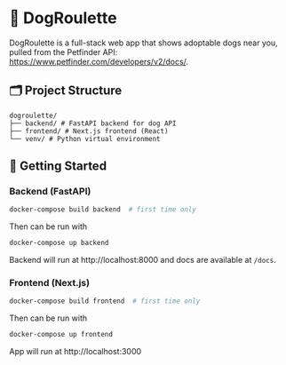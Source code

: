 # 🐶 DogRoulette

DogRoulette is a full-stack web app that shows adoptable dogs near you, pulled
from the Petfinder API: https://www.petfinder.com/developers/v2/docs/.

## 🗂 Project Structure

```
dogroulette/
├── backend/ # FastAPI backend for dog API
├── frontend/ # Next.js frontend (React)
└── venv/ # Python virtual environment
```

## 🚀 Getting Started

### Backend (FastAPI)

```bash
docker-compose build backend  # first time only
```

Then can be run with
```bash
docker-compose up backend
```
Backend will run at http://localhost:8000 and docs are available at `/docs`. 

### Frontend (Next.js)

```bash
docker-compose build frontend  # first time only
```

Then can be run with
```bash
docker-compose up frontend
```

App will run at http://localhost:3000

